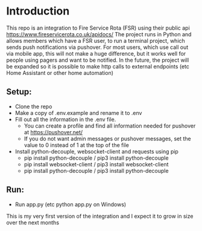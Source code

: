 # Introduction
This repo is an integration to Fire Service Rota (FSR) using their public api https://www.fireservicerota.co.uk/apidocs/
The project runs in Python and allows members which have a FSR user, to run a terminal project, which sends push notifications via pushover.
For most users, which use call out via mobile app, this will not make a huge difference, but it works well for people using pagers and want to be notified.
In the future, the project will be expanded so it is possible to make http calls to external endpoints (etc Home Assistant or other home automation)

## Setup: 
- Clone the repo
- Make a copy of .env.example and rename it to .env
- Fill out all the information in the .env file.
  - You can create a profile and find all information needed for pushover at https://pushover.net/
  - If you do not want admin messages or pushover messages, set the value to 0 instead of 1 at the top of the file
- Install python-decouple, websocket-client and requests using pip
  - pip install python-decouple / pip3 install python-decouple
  - pip install websocket-client / pip3 install websocket-client
  - pip install python-decouple / pip3 install python-decouple

## Run:
- Run app.py (etc python app.py on Windows)

This is my very first version of the integration and I expect it to grow in size over the next months
